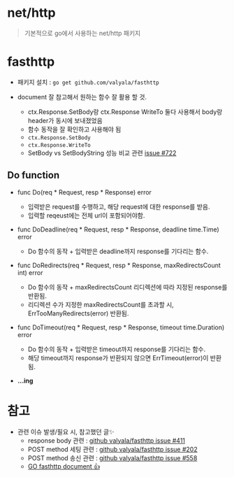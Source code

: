 # net/http
> 기본적으로 go에서 사용하는 net/http 패키지   


# fasthttp

+ 패키지 설치 : `go get github.com/valyala/fasthttp`

+ document 잘 참고해서 원하는 함수 잘 활용 할 것.
   + ctx.Response.SetBody랑 ctx.Response WriteTo 둘다 사용해서 body랑 header가 동시에 보내졌었음
   + 함수 동작을 잘 확인하고 사용해야 됨
   + `ctx.Response.SetBody`
   + `ctx.Response.WriteTo`
   + SetBody vs SetBodyString 성능 비교 관련 [issue #722](https://github.com/valyala/fasthttp/issues/722)


## Do function
+ func Do(req * Request, resp * Response) error
   + 입력받은 request를 수행하고, 해당 request에 대한 response를 받음.
   + 입력할 reqeust에는 전체 url이 포함되어야함.
+ func DoDeadline(req * Request, resp * Response, deadline time.Time) error
   + Do 함수의 동작 + 입력받은 deadline까지 response를 기다리는 함수.
+ func DoRedirects(req * Request, resp * Response, maxRedirectsCount int) error
   + Do 함수의 동작 + maxRedirectsCount 리디렉션에 따라 지정된 response를 반환됨.
   + 리디렉션 수가 지정한 maxRedirectsCount를 초과할 시, ErrTooManyRedirects(error) 반환됨.
+ func DoTimeout(req * Request, resp * Response, timeout time.Duration) error
   + Do 함수의 동작 + 입력받은 timeout까지 response를 기다리는 함수.
   + 해당 timeout까지 response가 반환되지 않으면 ErrTimeout(error)이 반환됨.


+ **...ing**


# 참고
+ 관련 이슈 발생/필요 시, 참고했던 글✨
   + response body 관련 : [github valyala/fasthttp issue #411](https://github.com/valyala/fasthttp/issues/411)
   + POST method 세팅 관련 : [github valyala/fasthttp issue #202](https://github.com/valyala/fasthttp/issues/202)
   + POST method 송신 관련 : [github valyala/fasthttp issue #558](https://github.com/valyala/fasthttp/issues/558)
   + [GO fasthttp document 👍](https://pkg.go.dev/github.com/valyala/fasthttp#section-readme)
